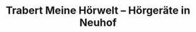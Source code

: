 ---
title: "Trabert Meine Hörwelt – Hörgeräte in Neuhof"
url: /neuhof/trabert-meine-hoerwelt-hoergeraete-in-neuhof/
shop: Hörgeräte
---